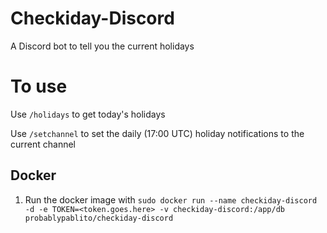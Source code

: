 # Checkiday-Discord
A Discord bot to tell you the current holidays

# To use
Use `/holidays` to get today's holidays

Use `/setchannel` to set the daily (17:00 UTC) holiday notifications to the current channel

## Docker
1) Run the docker image with `sudo docker run --name checkiday-discord -d -e TOKEN=<token.goes.here> -v checkiday-discord:/app/db probablypablito/checkiday-discord`
